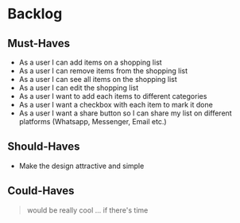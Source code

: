 # Backlog

## Must-Haves

- As a user I can add items on a shopping list 
- As a user I can remove items from the shopping list
- As a user I can see all items on the shopping list
- As a user I can edit the shopping list
- As a user I want to add each items to different categories
- As a user I want a checkbox with each item to mark it done 
- As a user I want a share button so I can share my list on different platforms (Whatsapp, Messenger, Email etc.)

## Should-Haves

- Make the design attractive and simple


## Could-Haves

> would be really cool ... if there's time
